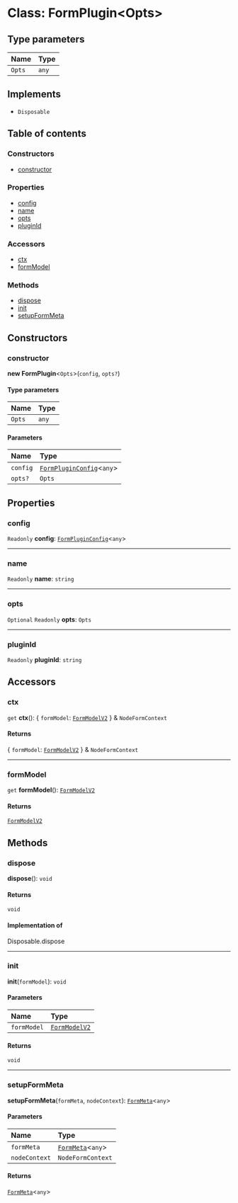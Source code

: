 # Class: FormPlugin\<Opts>

## Type parameters

| Name | Type |
| :------ | :------ |
| `Opts` | `any` |

## Implements

* `Disposable`

## Table of contents

### Constructors

* [constructor](/auto-docs/node/classes/FormPlugin.md#constructor)

### Properties

* [config](/auto-docs/node/classes/FormPlugin.md#config)
* [name](/auto-docs/node/classes/FormPlugin.md#name)
* [opts](/auto-docs/node/classes/FormPlugin.md#opts)
* [pluginId](/auto-docs/node/classes/FormPlugin.md#pluginid)

### Accessors

* [ctx](/auto-docs/node/classes/FormPlugin.md#ctx)
* [formModel](/auto-docs/node/classes/FormPlugin.md#formmodel)

### Methods

* [dispose](/auto-docs/node/classes/FormPlugin.md#dispose)
* [init](/auto-docs/node/classes/FormPlugin.md#init)
* [setupFormMeta](/auto-docs/node/classes/FormPlugin.md#setupformmeta)

## Constructors

### constructor

**new FormPlugin**<`Opts`>(`config`, `opts?`)

#### Type parameters

| Name | Type |
| :------ | :------ |
| `Opts` | `any` |

#### Parameters

| Name | Type |
| :------ | :------ |
| `config` | [`FormPluginConfig`](/auto-docs/node/interfaces/FormPluginConfig.md)<`any`> |
| `opts?` | `Opts` |

## Properties

### config

`Readonly` **config**: [`FormPluginConfig`](/auto-docs/node/interfaces/FormPluginConfig.md)<`any`>

***

### name

`Readonly` **name**: `string`

***

### opts

`Optional` `Readonly` **opts**: `Opts`

***

### pluginId

`Readonly` **pluginId**: `string`

## Accessors

### ctx

`get` **ctx**(): { `formModel`: [`FormModelV2`](/auto-docs/node/classes/FormModelV2.md)  } & `NodeFormContext`

#### Returns

{ `formModel`: [`FormModelV2`](/auto-docs/node/classes/FormModelV2.md)  } & `NodeFormContext`

***

### formModel

`get` **formModel**(): [`FormModelV2`](/auto-docs/node/classes/FormModelV2.md)

#### Returns

[`FormModelV2`](/auto-docs/node/classes/FormModelV2.md)

## Methods

### dispose

**dispose**(): `void`

#### Returns

`void`

#### Implementation of

Disposable.dispose

***

### init

**init**(`formModel`): `void`

#### Parameters

| Name | Type |
| :------ | :------ |
| `formModel` | [`FormModelV2`](/auto-docs/node/classes/FormModelV2.md) |

#### Returns

`void`

***

### setupFormMeta

**setupFormMeta**(`formMeta`, `nodeContext`): [`FormMeta`](/auto-docs/node/interfaces/FormMeta.md)<`any`>

#### Parameters

| Name | Type |
| :------ | :------ |
| `formMeta` | [`FormMeta`](/auto-docs/node/interfaces/FormMeta.md)<`any`> |
| `nodeContext` | `NodeFormContext` |

#### Returns

[`FormMeta`](/auto-docs/node/interfaces/FormMeta.md)<`any`>
